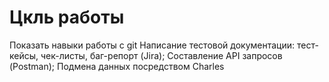 # Цкль работы
Показать навыки работы с git
Написание тестовой документации: тест-кейсы, чек-листы, баг-репорт (Jira);
Составление API запросов (Postman);
Подмена данных посредством Charles
